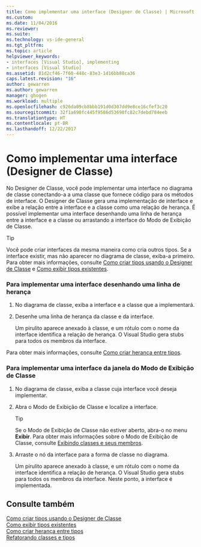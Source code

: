 ```yaml
---
title: Como implementar uma interface (Designer de Classe) | Microsoft Docs
ms.custom: 
ms.date: 11/04/2016
ms.reviewer: 
ms.suite: 
ms.technology: vs-ide-general
ms.tgt_pltfrm: 
ms.topic: article
helpviewer_keywords:
- interfaces [Visual Studio], implementing
- interfaces [Visual Studio]
ms.assetid: 81d2cf46-7f60-448c-83e3-1d16bb88ca36
caps.latest.revision: "16"
author: gewarren
ms.author: gewarren
manager: ghogen
ms.workload: multiple
ms.openlocfilehash: c926da09cb8bbb191d0d307dd9e8ce16cfef3c20
ms.sourcegitcommit: 32f1a690fc445f9586d53698fc82c7debd784eeb
ms.translationtype: HT
ms.contentlocale: pt-BR
ms.lasthandoff: 12/22/2017
---
```

# <a name="how-to-implement-an-interface-class-designer"></a>Como implementar uma interface (Designer de Classe)
No Designer de Classe, você pode implementar uma interface no diagrama de classe conectando-a a uma classe que fornece código para os métodos de interface. O Designer de Classe gera uma implementação de interface e exibe a relação entre a interface e a classe como uma relação de herança. É possível implementar uma interface desenhando uma linha de herança entre a interface e a classe ou arrastando a interface do Modo de Exibição de Classe.  
  
> [!TIP]
>  Você pode criar interfaces da mesma maneira como cria outros tipos. Se a interface existir, mas não aparecer no diagrama de classe, exiba-a primeiro. Para obter mais informações, consulte [Como criar tipos usando o Designer de Classe](how-to-create-types.md) e [Como exibir tipos existentes](how-to-view-existing-types.md).  
  
### <a name="to-implement-an-interface-by-drawing-an-inheritance-line"></a>Para implementar uma interface desenhando uma linha de herança  
  
1.  No diagrama de classe, exiba a interface e a classe que a implementará.  
  
2.  Desenhe uma linha de herança da classe e da interface.  
  
     Um pirulito aparece anexado à classe, e um rótulo com o nome da interface identifica a relação de herança. O Visual Studio gera stubs para todos os membros da interface.  
  
 Para obter mais informações, consulte [Como criar herança entre tipos](how-to-create-inheritance-between-types.md).  
  
### <a name="to-implement-an-interface-from-the-class-view-window"></a>Para implementar uma interface da janela do Modo de Exibição de Classe  
  
1.  No diagrama de classe, exiba a classe cuja interface você deseja implementar.  
  
2.  Abra o Modo de Exibição de Classe e localize a interface.  
  
    > [!TIP]
    >  Se o Modo de Exibição de Classe não estiver aberto, abra-o no menu **Exibir**. Para obter mais informações sobre o Modo de Exibição de Classe, consulte [Exibindo classes e seus membros](http://msdn.microsoft.com/en-us/71e9e8f3-261a-4e0c-87bf-5ec48b8bf333).  
  
3.  Arraste o nó da interface para a forma de classe no diagrama.  
  
     Um pirulito aparece anexado à classe, e um rótulo com o nome da interface identifica a relação de herança. O Visual Studio gera stubs para todos os membros da interface. Neste ponto, a interface é implementada.  
  
## <a name="see-also"></a>Consulte também
[Como criar tipos usando o Designer de Classe](how-to-create-types.md)   
[Como exibir tipos existentes](how-to-view-existing-types.md)   
[Como criar herança entre tipos](how-to-create-inheritance-between-types.md)   
[Refatorando classes e tipos](refactoring-classes-and-types.md)